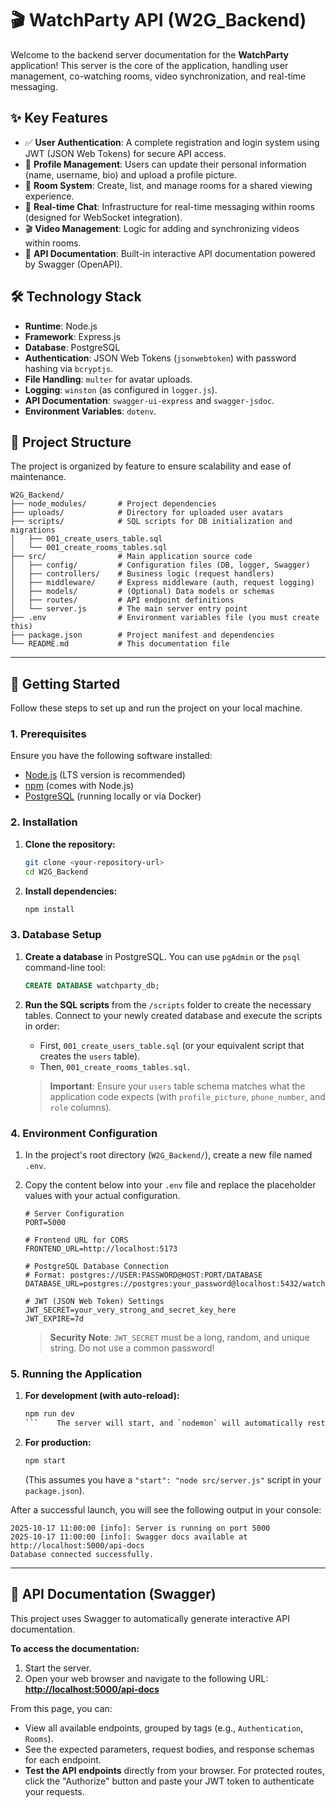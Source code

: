 # 🎬 WatchParty API (W2G_Backend)

Welcome to the backend server documentation for the **WatchParty** application! This server is the core of the application, handling user management, co-watching rooms, video synchronization, and real-time messaging.

## ✨ Key Features

*   ✅ **User Authentication**: A complete registration and login system using JWT (JSON Web Tokens) for secure API access.
*   👤 **Profile Management**: Users can update their personal information (name, username, bio) and upload a profile picture.
*   🚪 **Room System**: Create, list, and manage rooms for a shared viewing experience.
*   💬 **Real-time Chat**: Infrastructure for real-time messaging within rooms (designed for WebSocket integration).
*   🎬 **Video Management**: Logic for adding and synchronizing videos within rooms.
*   📄 **API Documentation**: Built-in interactive API documentation powered by Swagger (OpenAPI).

## 🛠️ Technology Stack

*   **Runtime**: Node.js
*   **Framework**: Express.js
*   **Database**: PostgreSQL
*   **Authentication**: JSON Web Tokens (`jsonwebtoken`) with password hashing via `bcryptjs`.
*   **File Handling**: `multer` for avatar uploads.
*   **Logging**: `winston` (as configured in `logger.js`).
*   **API Documentation**: `swagger-ui-express` and `swagger-jsdoc`.
*   **Environment Variables**: `dotenv`.

## 📂 Project Structure

The project is organized by feature to ensure scalability and ease of maintenance.

```
W2G_Backend/
├── node_modules/       # Project dependencies
├── uploads/            # Directory for uploaded user avatars
├── scripts/            # SQL scripts for DB initialization and migrations
│   ├── 001_create_users_table.sql
│   └── 001_create_rooms_tables.sql
├── src/                # Main application source code
│   ├── config/         # Configuration files (DB, logger, Swagger)
│   ├── controllers/    # Business logic (request handlers)
│   ├── middleware/     # Express middleware (auth, request logging)
│   ├── models/         # (Optional) Data models or schemas
│   ├── routes/         # API endpoint definitions
│   └── server.js       # The main server entry point
├── .env                # Environment variables file (you must create this)
├── package.json        # Project manifest and dependencies
└── README.md           # This documentation file
```

---

## 🚀 Getting Started

Follow these steps to set up and run the project on your local machine.

### 1. Prerequisites

Ensure you have the following software installed:
*   [Node.js](https://nodejs.org/) (LTS version is recommended)
*   [npm](https://www.npmjs.com/) (comes with Node.js)
*   [PostgreSQL](https://www.postgresql.org/download/) (running locally or via Docker)

### 2. Installation

1.  **Clone the repository:**
    ```bash
    git clone <your-repository-url>
    cd W2G_Backend
    ```

2.  **Install dependencies:**
    ```bash
    npm install
    ```

### 3. Database Setup

1.  **Create a database** in PostgreSQL. You can use `pgAdmin` or the `psql` command-line tool:
    ```sql
    CREATE DATABASE watchparty_db;
    ```

2.  **Run the SQL scripts** from the `/scripts` folder to create the necessary tables. Connect to your newly created database and execute the scripts in order:
    *   First, `001_create_users_table.sql` (or your equivalent script that creates the `users` table).
    *   Then, `001_create_rooms_tables.sql`.

    > **Important**: Ensure your `users` table schema matches what the application code expects (with `profile_picture`, `phone_number`, and `role` columns).

### 4. Environment Configuration

1.  In the project's root directory (`W2G_Backend/`), create a new file named `.env`.

2.  Copy the content below into your `.env` file and replace the placeholder values with your actual configuration.

    ```env
    # Server Configuration
    PORT=5000
    
    # Frontend URL for CORS
    FRONTEND_URL=http://localhost:5173
    
    # PostgreSQL Database Connection
    # Format: postgres://USER:PASSWORD@HOST:PORT/DATABASE
    DATABASE_URL=postgres://postgres:your_password@localhost:5432/watchparty_db
    
    # JWT (JSON Web Token) Settings
    JWT_SECRET=your_very_strong_and_secret_key_here
    JWT_EXPIRE=7d
    ```

    > **Security Note**: `JWT_SECRET` must be a long, random, and unique string. Do not use a common password!

### 5. Running the Application

1.  **For development (with auto-reload):**
    ```bash
    npm run dev
    ```    The server will start, and `nodemon` will automatically restart it whenever you save a file.

2.  **For production:**
    ```bash
    npm start
    ```
    (This assumes you have a `"start": "node src/server.js"` script in your `package.json`).

After a successful launch, you will see the following output in your console:
```
2025-10-17 11:00:00 [info]: Server is running on port 5000
2025-10-17 11:00:00 [info]: Swagger docs available at http://localhost:5000/api-docs
Database connected successfully.
```

---

## 📖 API Documentation (Swagger)

This project uses Swagger to automatically generate interactive API documentation.

**To access the documentation:**

1.  Start the server.
2.  Open your web browser and navigate to the following URL:
    [**http://localhost:5000/api-docs**](http://localhost:5000/api-docs)

From this page, you can:
*   View all available endpoints, grouped by tags (e.g., `Authentication`, `Rooms`).
*   See the expected parameters, request bodies, and response schemas for each endpoint.
*   **Test the API endpoints** directly from your browser. For protected routes, click the "Authorize" button and paste your JWT token to authenticate your requests.
